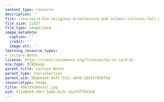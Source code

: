 ```yaml
---
content_type: resource
description: ''
file: /courses/4-614-religious-architecture-and-islamic-cultures-fall-2002/412a0e6439e7bda66c2c5a1fdf7931e9_4063thumbnail.jpg
file_size: 21327
file_type: image/jpeg
image_metadata:
  caption: ''
  credit: ''
  image-alt: ''
learning_resource_types:
- Lecture Notes
license: https://creativecommons.org/licenses/by-nc-sa/4.0/
ocw_type: OCWImage
parent_title: Lecture Notes
parent_type: CourseSection
parent_uid: 68abeaab-4eff-532c-e858-18d3ffb567bd
resourcetype: Image
title: 4063thumbnail.jpg
uid: 412a0e64-39e7-bda6-6c2c-5a1fdf7931e9
---
```

